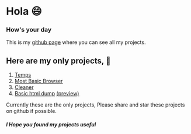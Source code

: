# **Hola** 😄
### How's your day
This is my [github page](https://github.com/Harshu743) where you can see all my projects.

## Here are my only projects, 🔽
1. [Temps](https://github.com/Harshu743/Temps)
2. [Most Basic Browser](https://github.com/Harshu743/MostBasicBrowser)
3. [Cleaner](https://github.com/Harshu743/Cleaner)
4. [Basic html dump](https://github.com/Harshu743/html-basic) [(preview)](https://harshu743.github.io/html/)

Currently these are the only projects, Please share and star these projects on github if possible.


##### I Hope you found my projects useful
